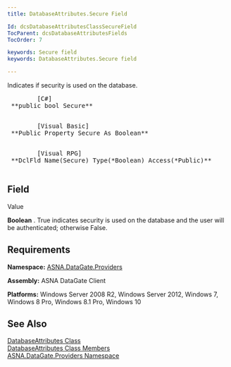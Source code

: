 ```yaml
---
title: DatabaseAttributes.Secure Field

Id: dcsDatabaseAttributesClassSecureField
TocParent: dcsDatabaseAttributesFields
TocOrder: 7

keywords: Secure field
keywords: DatabaseAttributes.Secure field

---
```


Indicates if security is used on the database.
<pre class="prettyprint">        <span class="lang">[C#]</span>
 **public bool Secure** 
      </pre>
<pre class="prettyprint">        <span class="lang">[Visual Basic] </span>
 **Public Property Secure As Boolean** 
      </pre>
<pre class="prettyprint">        <span class="lang">[Visual RPG]</span>
 **DclFld Name(Secure) Type(*Boolean) Access(*Public)** 
      </pre>

## Field
 Value

**Boolean** . True indicates security is used on the database and the user will be authenticated; otherwise False.
## Requirements

**Namespace:** [ ASNA.DataGate.Providers](datagate-providers-namespace.html) 

**Assembly:** ASNA DataGate Client

**Platforms:** Windows Server 2008 R2, Windows Server 2012, Windows 7, Windows 8 Pro, Windows 8.1 Pro, Windows 10
## See Also


[DatabaseAttributes Class](dcsDatabaseAttributesClass.html)
      <br />
[DatabaseAttributes Class Members](database-attributes-members.html)
      <br />
[ASNA.DataGate.Providers Namespace](datagate-providers-namespace.html)

